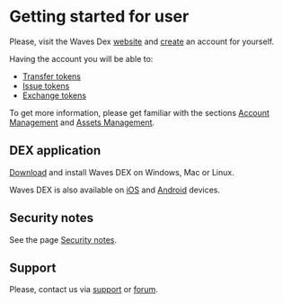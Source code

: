 # Getting started for user

Please, visit the Waves Dex [website](https://dex.wavesplatform.com) and [create](/waves-client/account-management/creating-an-account.md) an account for yourself.

Having the account you will be able to:

- [Transfer tokens](/waves-client/transfers-and-gateways/asset-transfers.md)
- [Issue tokens](/waves-client/assets-management/issue-an-asset.md)
- [Exchange tokens](/waves-dex/about-waves-dex.md)

To get more information, please get familiar with the sections [Account Management](/waves-client/account-management.md) and [Assets Management](/waves-client/assets-management.md).

## DEX application

[Download](https://dex.wavesplatform.com) and install Waves DEX on Windows, Mac or Linux.

Waves DEX is also available on [iOS](https://apps.apple.com/us/app/waves-wallet/id1233158971) and [Android](https://play.google.com/store/apps/details?id=com.wavesplatform.wallet) devices.

## Security notes

See the page [Security notes](/waves-client/security-notes.md).

## Support

Please, contact us via [support](https://support.wavesplatform.com/?lang=en) or [forum](https://forum.wavesplatform.com).
